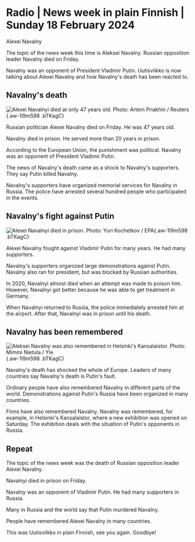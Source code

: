# Radio \| News week in plain Finnish \| Sunday 18 February 2024

Alexei Navalny

The topic of the news week this time is Aleksei Navalny. Russian opposition leader Navalny died on Friday.

Navalny was an opponent of President Vladimir Putin. Uutisviikko is now talking about Alexei Navalny and how Navalny's death has been reacted to.

## Navalny's death

![Alexei Navalnyi died at only 47 years old. Photo: Artem Priakhin / Reuters](https://images.cdn.yle.fi/image/upload/c_crop,h_3161,w_5620,x_1,y_403/ar_1.7777777777777777,c_fill,g_faces,h_431,w_767/dpr_1.0/q_auto:eco/f_auto/fl_lossy/v1708152338/39-124573165d055957c2ad){.aw-1l9m598 .bTKagC}

Russian politician Alexei Navalny died on Friday. He was 47 years old.

Navalny died in prison. He served more than 20 years in prison.

According to the European Union, the punishment was political. Navalny was an opponent of President Vladimir Putin.

The news of Navalny's death came as a shock to Navalny's supporters. They say Putin killed Navalny.

Navalny's supporters have organized memorial services for Navalny in Russia. The police have arrested several hundred people who participated in the events.

## Navalny's fight against Putin

![Alexei Navalnyi died in prison. Photo: Yuri Kochetkov / EPA](https://images.cdn.yle.fi/image/upload/c_crop,h_2442,w_4343,x_0,y_19/ar_1.7777777777777777,c_fill,g_faces,h_431,w_767/dpr_1.0/q_auto:eco/f_auto/fl_lossy/v1708107052/39-124541565cf471a63deb){.aw-1l9m598 .bTKagC}

Alexei Navalny fought against Vladimir Putin for many years. He had many supporters.

Navalny's supporters organized large demonstrations against Putin. Navalny also ran for president, but was blocked by Russian authorities.

In 2020, Navalnyi almost died when an attempt was made to poison him. However, Navalnyi got better because he was able to get treatment in Germany.

When Navalnyi returned to Russia, the police immediately arrested him at the airport. After that, Navalnyi was in prison until his death.

## Navalny has been remembered

![Aleksei Navalny was also remembered in Helsinki's Kansalaistor. Photo: Mimmi Nietula / Yle](https://images.cdn.yle.fi/image/upload/c_crop,h_3078,w_5472,x_0,y_193/ar_1.7777777777777777,c_fill,g_faces,h_431,w_767/dpr_1.0/q_auto:eco/f_auto/fl_lossy/v1708175449/39-124581065d0a892a07b8){.aw-1l9m598 .bTKagC}

Navalny's death has shocked the whole of Europe. Leaders of many countries say Navalny's death is Putin's fault.

Ordinary people have also remembered Navalny in different parts of the world. Demonstrations against Putin's Russia have been organized in many countries.

Finns have also remembered Navalny. Navalny was remembered, for example, in Helsinki's Kansalaistor, where a new exhibition was opened on Saturday. The exhibition deals with the situation of Putin's opponents in Russia.

## Repeat

The topic of the news week was the death of Russian opposition leader Alexei Navalny.

Navalnyi died in prison on Friday.

Navalny was an opponent of Vladimir Putin. He had many supporters in Russia.

Many in Russia and the world say that Putin murdered Navalny.

People have remembered Alexei Navalny in many countries.

This was Uutisviikko in plain Finnish, see you again. Goodbye!
